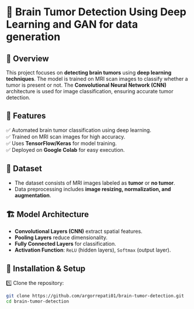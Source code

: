 # 🧠 Brain Tumor Detection Using Deep Learning  and GAN for data generation

## 📌 Overview  
This project focuses on **detecting brain tumors** using **deep learning techniques**. The model is trained on MRI scan images to classify whether a tumor is present or not. The **Convolutional Neural Network (CNN)** architecture is used for image classification, ensuring accurate tumor detection.  

## 🚀 Features  
✅ Automated brain tumor classification using deep learning.  
✅ Trained on MRI scan images for high accuracy.  
✅ Uses **TensorFlow/Keras** for model training.  
✅ Deployed on **Google Colab** for easy execution.  

## 📂 Dataset  
- The dataset consists of MRI images labeled as **tumor** or **no tumor**.  
- Data preprocessing includes **image resizing, normalization, and augmentation**.  

## 🏗️ Model Architecture  
- **Convolutional Layers (CNN)** extract spatial features.  
- **Pooling Layers** reduce dimensionality.  
- **Fully Connected Layers** for classification.  
- **Activation Function**: `ReLU` (hidden layers), `Softmax` (output layer).  

## 🔧 Installation & Setup  
1️⃣ Clone the repository:  
```bash
git clone https://github.com/argorrepati01/brain-tumor-detection.git
cd brain-tumor-detection
